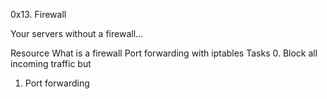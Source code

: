 0x13. Firewall


Your servers without a firewall...


Resource
What is a firewall
Port forwarding with iptables
Tasks
0. Block all incoming traffic but
1. Port forwarding
